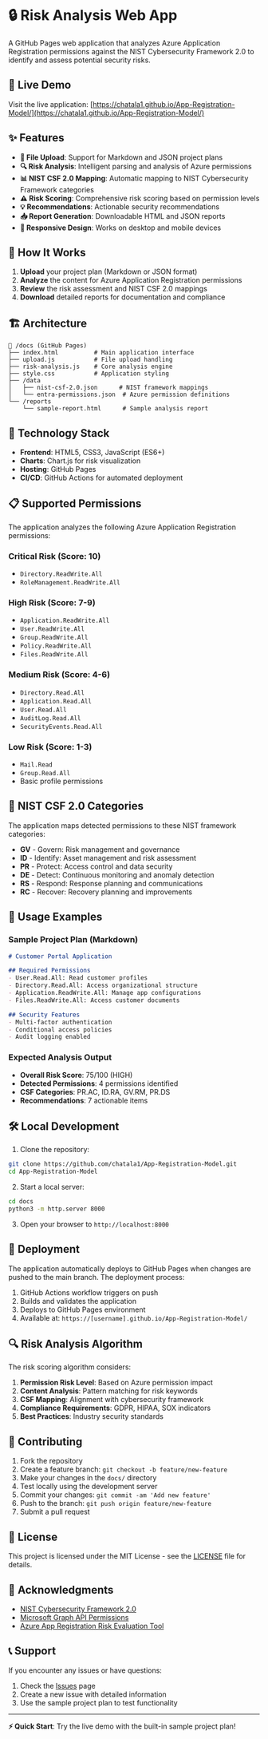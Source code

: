 # 🔒 Risk Analysis Web App

A GitHub Pages web application that analyzes Azure Application Registration permissions against the NIST Cybersecurity Framework 2.0 to identify and assess potential security risks.

## 🚀 Live Demo

Visit the live application: [https://chatala1.github.io/App-Registration-Model/](https://chatala1.github.io/App-Registration-Model/)

## ✨ Features

- **📄 File Upload**: Support for Markdown and JSON project plans
- **🔍 Risk Analysis**: Intelligent parsing and analysis of Azure permissions
- **📊 NIST CSF 2.0 Mapping**: Automatic mapping to NIST Cybersecurity Framework categories
- **⚠️ Risk Scoring**: Comprehensive risk scoring based on permission levels
- **💡 Recommendations**: Actionable security recommendations
- **📥 Report Generation**: Downloadable HTML and JSON reports
- **📱 Responsive Design**: Works on desktop and mobile devices

## 🎯 How It Works

1. **Upload** your project plan (Markdown or JSON format)
2. **Analyze** the content for Azure Application Registration permissions
3. **Review** the risk assessment and NIST CSF 2.0 mappings
4. **Download** detailed reports for documentation and compliance

## 🏗️ Architecture

```
📁 /docs (GitHub Pages)
├── index.html          # Main application interface
├── upload.js           # File upload handling
├── risk-analysis.js    # Core analysis engine
├── style.css           # Application styling
├── /data
│   ├── nist-csf-2.0.json      # NIST framework mappings
│   └── entra-permissions.json  # Azure permission definitions
└── /reports
    └── sample-report.html      # Sample analysis report
```

## 🔧 Technology Stack

- **Frontend**: HTML5, CSS3, JavaScript (ES6+)
- **Charts**: Chart.js for risk visualization
- **Hosting**: GitHub Pages
- **CI/CD**: GitHub Actions for automated deployment

## 📋 Supported Permissions

The application analyzes the following Azure Application Registration permissions:

### Critical Risk (Score: 10)
- `Directory.ReadWrite.All`
- `RoleManagement.ReadWrite.All`

### High Risk (Score: 7-9)
- `Application.ReadWrite.All`
- `User.ReadWrite.All`
- `Group.ReadWrite.All`
- `Policy.ReadWrite.All`
- `Files.ReadWrite.All`

### Medium Risk (Score: 4-6)
- `Directory.Read.All`
- `Application.Read.All`
- `User.Read.All`
- `AuditLog.Read.All`
- `SecurityEvents.Read.All`

### Low Risk (Score: 1-3)
- `Mail.Read`
- `Group.Read.All`
- Basic profile permissions

## 🎯 NIST CSF 2.0 Categories

The application maps detected permissions to these NIST framework categories:

- **GV** - Govern: Risk management and governance
- **ID** - Identify: Asset management and risk assessment
- **PR** - Protect: Access control and data security
- **DE** - Detect: Continuous monitoring and anomaly detection
- **RS** - Respond: Response planning and communications
- **RC** - Recover: Recovery planning and improvements

## 📖 Usage Examples

### Sample Project Plan (Markdown)

```markdown
# Customer Portal Application

## Required Permissions
- User.Read.All: Read customer profiles
- Directory.Read.All: Access organizational structure
- Application.ReadWrite.All: Manage app configurations
- Files.ReadWrite.All: Access customer documents

## Security Features
- Multi-factor authentication
- Conditional access policies
- Audit logging enabled
```

### Expected Analysis Output

- **Overall Risk Score**: 75/100 (HIGH)
- **Detected Permissions**: 4 permissions identified
- **CSF Categories**: PR.AC, ID.RA, GV.RM, PR.DS
- **Recommendations**: 7 actionable items

## 🛠️ Local Development

1. Clone the repository:
```bash
git clone https://github.com/chatala1/App-Registration-Model.git
cd App-Registration-Model
```

2. Start a local server:
```bash
cd docs
python3 -m http.server 8000
```

3. Open your browser to `http://localhost:8000`

## 🚀 Deployment

The application automatically deploys to GitHub Pages when changes are pushed to the main branch. The deployment process:

1. GitHub Actions workflow triggers on push
2. Builds and validates the application
3. Deploys to GitHub Pages environment
4. Available at: `https://[username].github.io/App-Registration-Model/`

## 🔍 Risk Analysis Algorithm

The risk scoring algorithm considers:

1. **Permission Risk Level**: Based on Azure permission impact
2. **Content Analysis**: Pattern matching for risk keywords
3. **CSF Mapping**: Alignment with cybersecurity framework
4. **Compliance Requirements**: GDPR, HIPAA, SOX indicators
5. **Best Practices**: Industry security standards

## 🤝 Contributing

1. Fork the repository
2. Create a feature branch: `git checkout -b feature/new-feature`
3. Make your changes in the `docs/` directory
4. Test locally using the development server
5. Commit your changes: `git commit -am 'Add new feature'`
6. Push to the branch: `git push origin feature/new-feature`
7. Submit a pull request

## 📄 License

This project is licensed under the MIT License - see the [LICENSE](LICENSE) file for details.

## 🙏 Acknowledgments

- [NIST Cybersecurity Framework 2.0](https://www.nist.gov/cyberframework)
- [Microsoft Graph API Permissions](https://docs.microsoft.com/en-us/graph/permissions-reference)
- [Azure App Registration Risk Evaluation Tool](https://github.com/johdcyber/Azure-App-Registration-Risk-Evaluation-Tool)

## 📞 Support

If you encounter any issues or have questions:

1. Check the [Issues](https://github.com/chatala1/App-Registration-Model/issues) page
2. Create a new issue with detailed information
3. Use the sample project plan to test functionality

---

**⚡ Quick Start**: Try the live demo with the built-in sample project plan!
